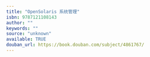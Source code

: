 ```yaml
---
title: "OpenSolaris 系统管理"
isbn: 9787121108143
author: ""
keywords: ""
source: "unknown"
available: TRUE
douban_url: https://book.douban.com/subject/4861767/
---
```

